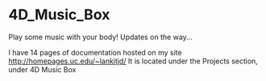 # 4D_Music_Box
Play some music with your body! Updates on the way...

I have 14 pages of documentation hosted on my site http://homepages.uc.edu/~lankitjd/
It is located under the Projects section, under 4D Music Box
